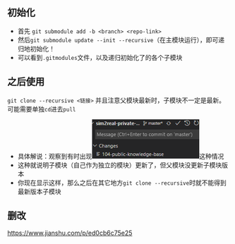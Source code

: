 ## 初始化
- 首先
`git submodule add -b <branch> <repo-link>`
- 然后`git submodule update --init --recursive`（在主模块运行），即可递归地初始化！
- 可以看到`.gitmodules`文件，以及递归初始化了的各个子模块

## 之后使用
`git clone --recursive <链接>`
并且注意父模块最新时，子模块不一定是最新。可能需要单独`cd`进去`pull`
- 具体解说：观察到有时出现![](submodule-update.png)这种情况
- 这种就说明子模块（自己作为独立的模块）更新了，但父模块没更新子模块版本
- 你现在显示这样，那么之后在其它地方`git clone --recursive`时就不能得到最新版本子模块

## 删改
https://www.jianshu.com/p/ed0cb6c75e25
